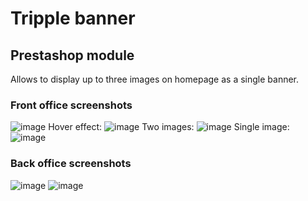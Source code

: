 # Tripple banner
## Prestashop module
Allows to display up to three images on homepage as a single banner.
### Front office screenshots
![image](https://github.com/sHKamil/trippleBanner-prestashop/assets/91428301/04ac7d38-8f3c-4b0f-9f19-d9b1e2800830)
Hover effect:
![image](https://github.com/sHKamil/trippleBanner-prestashop/assets/91428301/d0f3a1af-544c-491c-a718-6d7a6f53be0e)
Two images:
![image](https://github.com/sHKamil/trippleBanner-prestashop/assets/91428301/3949948a-4406-4a89-8f6a-c75098737d11)
Single image:
![image](https://github.com/sHKamil/trippleBanner-prestashop/assets/91428301/451af197-25b7-4e29-92c0-e63844810582)
### Back office screenshots
![image](https://github.com/sHKamil/trippleBanner-prestashop/assets/91428301/aab87430-697b-43b2-ae0e-3609f5468809)
![image](https://github.com/sHKamil/trippleBanner-prestashop/assets/91428301/124d24e4-56a8-4092-9222-e3efa4635adf)
